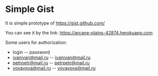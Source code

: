 # Simple Gist
It is simple prototype of https://gist.github.com/

You can see it by the link:
https://arcane-plains-42874.herokuapp.com

Some users for authorization:
  - login -- password
  - ivanivan@mail.ru -- ivanivan@mail.ru
  - petrpetr@mail.ru -- petrpetr@mail.ru
  - vovavova@mail.ru -- vovavova@mail.ru
